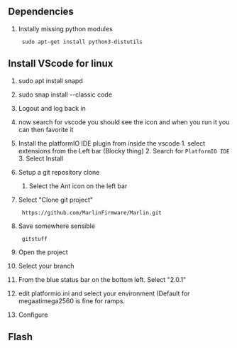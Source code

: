 ## Dependencies
1. Instally missing python modules

        sudo apt-get install python3-distutils
   
## Install VScode for linux
1. sudo apt install snapd
2. sudo snap install --classic code
3. Logout and log back in
4. now search for vscode you should see the icon and when you run it you can then favorite it
5. Install the platformIO IDE plugin from inside the vscode
		1. select extensions from the Left bar (Blocky thing)
		2. Search for `PlatformIO IDE`
		3. Select Install
6. Setup a git repository clone
	1. Select the Ant icon on the left bar
7. Select "Clone git project"

        https://github.com/MarlinFirmware/Marlin.git
        
8. Save somewhere sensible

        gitstuff
        
9. Open the project
10. Select your branch
11. From the blue status bar on the bottom left.  Select "2.0.1"  
12. edit platformio.ini and select your environment (Default for megaatimega2560 is fine for ramps.
13. Configure

## Flash

<!--stackedit_data:
eyJoaXN0b3J5IjpbLTU1NzYxNzM0NCwtODA5NjM2Njg3LDU2OD
Q1MzAwMCwtMTM4NDYxMDEwLDE4NDA3MDI3NTcsLTExNTA3MjQ2
MjAsLTczODg2ODk5NCwxMTM1NzYyMzA3LDEyMTM1MjIxMDEsMT
E2MjU3Mzk0NywtNDgzODY3ODk1XX0=
-->